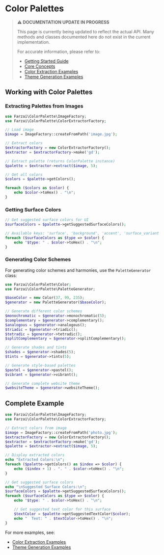 # Color Palettes

> **⚠️ DOCUMENTATION UPDATE IN PROGRESS**
>
> This page is currently being updated to reflect the actual API. Many methods and classes documented here do not exist in the current implementation.
>
> For accurate information, please refer to:
> - [Getting Started Guide](../../getting-started.md)
> - [Core Concepts](../../core-concepts.md)
> - [Color Extraction Examples](./color-extraction.md)
> - [Theme Generation Examples](./theme-generation.md)

## Working with Color Palettes

### Extracting Palettes from Images

```php
use Farzai\ColorPalette\ImageFactory;
use Farzai\ColorPalette\ColorExtractorFactory;

// Load image
$image = ImageFactory::createFromPath('image.jpg');

// Extract colors
$extractorFactory = new ColorExtractorFactory();
$extractor = $extractorFactory->make('gd');

// Extract palette (returns ColorPalette instance)
$palette = $extractor->extract($image, 5);

// Get all colors
$colors = $palette->getColors();

foreach ($colors as $color) {
    echo $color->toHex() . "\n";
}
```

### Getting Surface Colors

```php
// Get suggested surface colors for UI
$surfaceColors = $palette->getSuggestedSurfaceColors();

// Available keys: 'surface', 'background', 'accent', 'surface_variant'
foreach ($surfaceColors as $type => $color) {
    echo "$type: " . $color->toHex() . "\n";
}
```

### Generating Color Schemes

For generating color schemes and harmonies, use the `PaletteGenerator` class:

```php
use Farzai\ColorPalette\Color;
use Farzai\ColorPalette\PaletteGenerator;

$baseColor = new Color(37, 99, 235);
$generator = new PaletteGenerator($baseColor);

// Generate different color schemes
$monochromatic = $generator->monochromatic(5);
$complementary = $generator->complementary();
$analogous = $generator->analogous();
$triadic = $generator->triadic();
$tetradic = $generator->tetradic();
$splitComplementary = $generator->splitComplementary();

// Generate shades and tints
$shades = $generator->shades(5);
$tints = $generator->tints(5);

// Generate style-based palettes
$pastel = $generator->pastel();
$vibrant = $generator->vibrant();

// Generate complete website theme
$websiteTheme = $generator->websiteTheme();
```

## Complete Example

```php
use Farzai\ColorPalette\ImageFactory;
use Farzai\ColorPalette\ColorExtractorFactory;

// Extract colors from image
$image = ImageFactory::createFromPath('photo.jpg');
$extractorFactory = new ColorExtractorFactory();
$extractor = $extractorFactory->make('gd');
$palette = $extractor->extract($image, 5);

// Display extracted colors
echo "Extracted Colors:\n";
foreach ($palette->getColors() as $index => $color) {
    echo ($index + 1) . ". " . $color->toHex() . "\n";
}

// Get suggested surface colors
echo "\nSuggested Surface Colors:\n";
$surfaceColors = $palette->getSuggestedSurfaceColors();
foreach ($surfaceColors as $type => $color) {
    echo "$type: " . $color->toHex() . "\n";

    // Get suggested text color for this surface
    $textColor = $palette->getSuggestedTextColor($color);
    echo "  Text: " . $textColor->toHex() . "\n";
}
```

For more examples, see:
- [Color Extraction Examples](./color-extraction.md)
- [Theme Generation Examples](./theme-generation.md)
